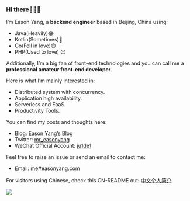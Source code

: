 ### Hi there👏👏👏
I’m Eason Yang, a **backend engineer** based in Beijing, China using:
- Java(Heavily)😂
- Kotlin(Sometimes)🤔
- Go(Fell in love)😍
- PHP(Used to love) 😉

Additionally, I’m a big fan of front-end technologies and you can call me a **professional amateur front-end developer**.

Here is what I’m mainly interested in:
- Distributed system with concurrency.
- Application high availability.
- Serverless and FaaS.
- Productivity Tools.

You can find my posts and thoughts here:
- Blog: [Eason Yang’s Blog](https://easonyang.com)
- Twitter: [mr_easonyang](https://twitter.com/mr_easonyang)
- WeChat Official Account: [ju1de1](https://gmiimg.com/5febe9b1bd572e22c56bfbc1d3bfd1e9.bmp)

Feel free to raise an issue or send an email to contact me:
- Email: me#easonyang.com

For visitors using Chinese, check this CN-README out: [中文个人简介](https://easonyang.com/about/)

![](https://github-readme-stats.vercel.app/api?username=MrEasonYang&theme=onedark)
